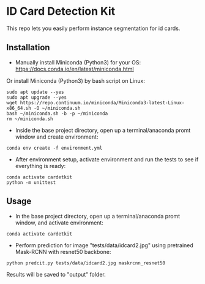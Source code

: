 
# ID Card Detection Kit
This repo lets you easily perform instance segmentation for id cards.

## Installation
- Manually install Miniconda (Python3) for your OS:
https://docs.conda.io/en/latest/miniconda.html

Or install Miniconda (Python3) by bash script on Linux:
```console
sudo apt update --yes
sudo apt upgrade --yes
wget https://repo.continuum.io/miniconda/Miniconda3-latest-Linux-x86_64.sh -O ~/miniconda.sh
bash ~/miniconda.sh -b -p ~/miniconda 
rm ~/miniconda.sh
```

- Inside the base project directory, open up a terminal/anaconda promt window and create environment:
```console
conda env create -f environment.yml
```

- After environment setup, activate environment and run the tests to see if everything is ready:
```console
conda activate cardetkit
python -m unittest
```

## Usage
- In the base project directory, open up a terminal/anaconda promt window, and activate environment:
```console
conda activate cardetkit
```

- Perform prediction for image "tests/data/idcard2.jpg" using pretrained Mask-RCNN with resnet50 backbone:
```console
python predcit.py tests/data/idcard2.jpg maskrcnn_resnet50
```
Results will be saved to "output" folder.

